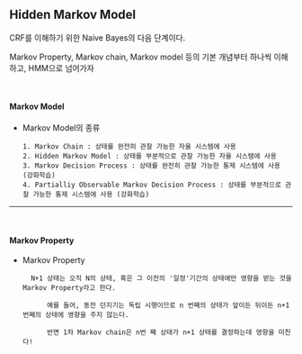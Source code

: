 ## Hidden Markov Model 

CRF를 이해하기 위한 Naive Bayes의 다음 단계이다.

Markov Property, Markov chain, Markov model 등의 기본 개념부터 하나씩 이해하고, HMM으로 넘어가자


<br>

#### Markov Model 

- Markov Model의 종류

      1. Markov Chain : 상태를 완전히 관찰 가능한 자율 시스템에 사용 
      2. Hidden Markov Model : 상태를 부분적으로 관찰 가능한 자율 시스템에 사용 
      3. Markov Decision Process : 상태를 완전히 관찰 가능한 통제 시스템에 사용 (강화학습)
      4. Partialliy Observable Markov Decision Process : 상태를 부분적으로 관찰 가능한 통제 시스템에 사용 (강화학습)

---

<br>

#### Markov Property

- Markov Property

        N+1 상태는 오직 N의 상태, 혹은 그 이전의 '일정'기간의 상태에만 영향을 받는 것을 Markov Property라고 한다. 

            예를 들어, 동전 던지기는 독립 시행이므로 n 번째의 상태가 앞이든 뒤이든 n+1 번째의 상태에 영향을 주지 않는다.

            반면 1차 Markov chain은 n번 째 상태가 n+1 상태를 결정하는데 영향을 미친다!





